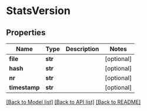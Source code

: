 # StatsVersion


## Properties
Name | Type | Description | Notes
------------ | ------------- | ------------- | -------------
**file** | **str** |  | [optional] 
**hash** | **str** |  | [optional] 
**nr** | **str** |  | [optional] 
**timestamp** | **str** |  | [optional] 

[[Back to Model list]](../README.md#documentation-for-models) [[Back to API list]](../README.md#documentation-for-api-endpoints) [[Back to README]](../README.md)


